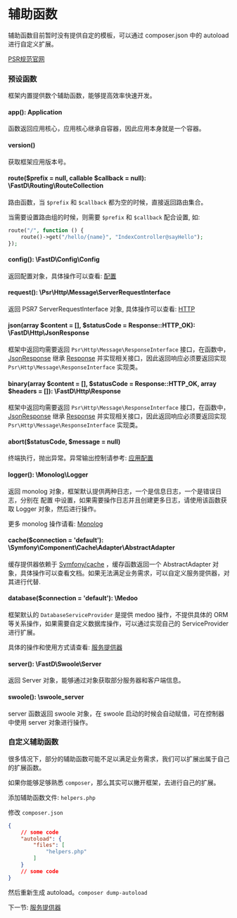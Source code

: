 # 辅助函数

辅助函数目前暂时没有提供自定的模板，可以通过 composer.json 中的 autoload 进行自定义扩展。

[PSR规范官网](http://www.php-fig.org/)

### 预设函数

框架内置提供数个辅助函数，能够提高效率快速开发。

#### app(): Application

函数返回应用核心，应用核心继承自容器，因此应用本身就是一个容器。

#### version()

获取框架应用版本号。

#### route($prefix = null, callable $callback = null): \FastD\Routing\RouteCollection

路由函数，当 `$prefix` 和 `$callback` 都为空的时候，直接返回路由集合。

当需要设置路由组的时候，则需要 `$prefix` 和 `$callback` 配合设置, 如:

```php
route("/", function () {
    route()->get("/hello/{name}", "IndexController@sayHello");
});
```

#### config(): \FastD\Config\Config

返回配置对象，具体操作可以查看: [配置](https://github.com/JanHuang/config)

#### request(): \Psr\Http\Message\ServerRequestInterface

返回 PSR7 ServerRequestInterface 对象, 具体操作可以查看: [HTTP](https://github.com/JanHuang/http)

#### json(array $content = [], $statusCode = Response::HTTP_OK): \FastD\Http\JsonResponse

框架中返回均需要返回 `Psr\Http\Message\ResponseInterface` 接口，在函数中，[JsonResponse](https://github.com/JanHuang/http/blob/master/src/JsonResponse.php) 继承 [Response](https://github.com/JanHuang/http/blob/master/src/Response.php) 并实现相关接口，因此返回响应必须要返回实现 `Psr\Http\Message\ResponseInterface` 实现类。

#### binary(array $content = [], $statusCode = Response::HTTP_OK, array $headers = []): \FastD\Http\Response

框架中返回均需要返回 `Psr\Http\Message\ResponseInterface` 接口，在函数中，[JsonResponse](https://github.com/JanHuang/http/blob/master/src/JsonResponse.php) 继承 [Response](https://github.com/JanHuang/http/blob/master/src/Response.php) 并实现相关接口，因此返回响应必须要返回实现 `Psr\Http\Message\ResponseInterface` 实现类。

#### abort($statusCode, $message = null)

终端执行，抛出异常。异常输出控制请参考: [应用配置](zh-cn/3.2/basic/2-1-configuration.md)

#### logger(): \Monolog\Logger

返回 monolog 对象，框架默认提供两种日志，一个是信息日志，一个是错误日志，分别在 配置 中设置，如果需要操作日志并且创建更多日志，请使用该函数获取 Logger 对象，然后进行操作。

更多 monolog 操作请看: [Monolog](https://github.com/Seldaek/monolog)

#### cache($connection = 'default'): \Symfony\Component\Cache\Adapter\AbstractAdapter

缓存提供器依赖于 [Symfony/cache](https://symfony.com/doc/current/components/cache.html) ，缓存函数返回一个 AbstractAdapter 对象，具体操作可以查看文档。如果无法满足业务需求，可以自定义服务提供器，对其进行代替.

#### database($connection = 'default'): \Medoo

框架默认的 `DatabaseServiceProvider` 是提供 medoo 操作，不提供具体的 ORM 等关系操作，如果需要自定义数据库操作，可以通过实现自己的 ServiceProvider 进行扩展。

具体的操作和使用方式请查看: [服务提供器](zh-cn/3.2/advanced/3-3-service-provider.md)

#### server(): \FastD\Swoole\Server

返回 Server 对象，能够通过对象获取部分服务器和客户端信息。

#### swoole(): \swoole_server

server 函数返回 swoole 对象，在 swoole 启动的时候会自动赋值，可在控制器中使用 server 对象进行操作。

### 自定义辅助函数

很多情况下，部分的辅助函数可能不足以满足业务需求，我们可以扩展出属于自己的扩展函数。

如果你能够足够熟悉 `composer`，那么其实可以撇开框架，去进行自己的扩展。

添加辅助函数文件: `helpers.php`

修改 `composer.json` 

```json
{
    // some code
    "autoload": {
        "files": [
            "helpers.php"
        ]
    }
    // some code
}
```

然后重新生成 autoload。`composer dump-autoload`

下一节: [服务提供器](zh-cn/3.2/advanced/3-3-service-provider.md)
